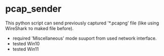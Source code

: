# pcap_sender
This python script can send previously captured '*.pcapng' file (like using WireShark то maked file before).

- required 'Miscellaneous' mode suuport from used network interface.
- tested  Win10 <Passed> 
- tested  Win11 <Passed>
